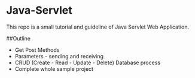 Java-Servlet
============

This repo is a small tutorial and guideline of Java Servlet Web Application.

##Outline

 - Get Post Methods
 - Parameters - sending and receiving
 - CRUD (Create - Read - Update - Delete) Database process
 - Complete whole sample project

 
